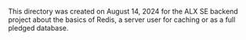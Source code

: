 This directory was created on August 14, 2024 for the ALX SE backend project about the basics of Redis, a server user for caching or as a full pledged database.